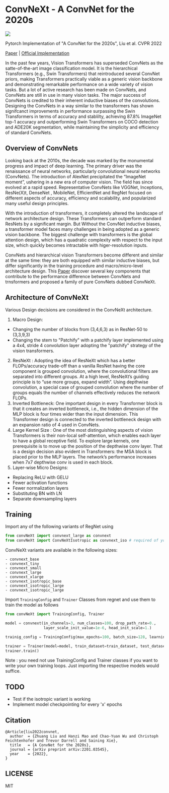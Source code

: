 # ConvNeXt - A ConvNet for the 2020s

![](https://user-images.githubusercontent.com/8370623/148624004-e9581042-ea4d-4e10-b3bd-42c92b02053b.png)

Pytorch Implementation of "A ConvNet for the 2020s", Liu et al. CVPR 2022

[Paper](https://arxiv.org/pdf/2201.03545.pdf) | [Official Implementation](https://github.com/facebookresearch/ConvNeXt)

In the past few years, Vision Transformers has superseded ConvNets as the satte-of-the-art image classification model. It is the hierarchical Transformers (e.g., Swin Transformers) that reintroduced several ConvNet priors, making Transformers practically viable as a generic vision backbone and demonstrating remarkable
performance on a wide variety of vision tasks. But a lot of active research has been made on ConvNets, and ConvNets are still in use in many vision tasks. The major success of ConvNets is credited to their inherent inductive biases of the convolutions. Designing the ConvNets in a way similar to the transformers has shown signifcanct improvements in performance surpassing the Swin Transformers in terms of accuracy and stablilty, achieving 87.8% ImageNet top-1
accuracy and outperforming Swin Transformers on COCO detection and ADE20K segmentation, while maintaining the simplicity and efficiency of standard ConvNets.

## Overview of ConvNets

Looking back at the 2010s, the decade was marked by
the monumental progress and impact of deep learning. The
primary driver was the renaissance of neural networks, particularly convolutional neural networks (ConvNets). The introduction of AlexNet
precipitated the “ImageNet moment”, ushering in a new era of computer vision. The field has since evolved at a rapid speed. Representative ConvNets like VGGNet, Inceptions, ResNe(X)t, DenseNet , MobileNet, EfficientNet and RegNet focused on different aspects of accuracy, efficiency and scalability, and
popularized many useful design principles.

With the introduction of transformers, it completely altered the landscape of network architecture design. These Transformers can outperform standard
ResNets by a significant margin. But Without the ConvNet inductive biases, a transformer model faces many challenges in being adopted as a generic vision backbone. The biggest challenge with transformers is the global attention design, which has a quadratic
complexity with respect to the input size, which quickly becomes intractable with higer-resolution inputs.

ConvNets and hierarchical vision Transformers become different and similar at the same time: they are both equipped with similar inductive biases, but differ significantly in the training procedure and macro/micro-level architecture design. This [Paper](https://arxiv.org/pdf/2201.03545.pdf) discover several key
components that contribute to the performance difference
between ConvNets and trnsformers and proposed a family of pure
ConvNets dubbed ConvNeXt.

## Architecture of ConvNeXt

Various Design decisions are considered in the ConvNeXt architecture.

1. Macro Design:
- Changing the number of blocks from (3,4,6,3) as in ResNet-50 to (3,3,9,3)
- Changing the stem to "Patchify" with a patchify layer implemented using a 4x4, stride 4 convolution layer adopting the "patchify" strategy of the vision transformers.
2. ResNeXt :
Adopting the idea of ResNeXt which has a better FLOPs/accuracy trade-off than a vanilla ResNet having the core component is grouped convolution, where
the convolutional filters are separated into different groups. At a high level, ResNeXt’s guiding principle is to “use more groups, expand width”. Using depthwise convolution, a special case
of grouped convolution where the number of groups equals the number of channels effectively reduces the
network FLOPs.
3. Inverted Bottleneck:
One important design in every Transformer block is that it
creates an inverted bottleneck, i.e., the hidden dimension of
the MLP block is four times wider than the input dimension. This Transformer design is connected to the inverted bottleneck design with an expansion
ratio of 4 used in ConvNets.
4. Large Kernel Size : One of the most distinguishing aspects of vision Transformers is their non-local
self-attention, which enables each layer to have a global
receptive field. To explore large kernels,
one prerequisite is to move up the position of the depthwise
conv layer. That is a design decision
also evident in Transformers: the MSA block is placed prior
to the MLP layers. The network’s performance increases when 7x7 depthwise conv is used in each block.
5.  Layer-wise Micro Designs:
- Replacing ReLU with GELU
- Fewer activation functions
- Fewer normalization layers
- Substituting BN with LN
- Separate downsampling layers

## Training

Import any of the following variants of RegNet using

```python
from convNeXt import convnext_large as convnext
from convNeXt import ConvNeXtIsotropic as convnext_iso # required of you want use the isotropic variant
```

ConvNeXt variants are available in the following sizes:

    - convnext_base
    - convnext_tiny
    - convnext_small
    - convnext_large
    - convnext_xlarge
    - convnext_isotropic_base
    - convnext_isotropic_large
    - convnext_isotropic_large

Import `TrainingConfig` and `Trainer` Classes from regnet and use them to train the model as follows

```python
from convNeXt import TrainingConfig, Trainer

model = convnext(in_channels=3, num_classes=100, drop_path_rate=0.,
                 layer_scale_init_value=1e-6, head_init_scale=1.)

trainig_config = TrainingConfig(max_epochs=100, batch_size=128, learning_rate=4e-3, weight_decay = 0.05)

trainer = Trainer(model=model, train_dataset=train_dataset, test_dataset=test_dataset, configs=trainig_config)
trainer.train()
```
Note : you need not use TrainingConfig and Trainer classes if you want to write your own training loops. Just importing the respective models would suffice.

## TODO

- Test if the isotropic variant is working
- Implement model checkpointing for every 'x' epochs

## Citation

```
@Article{liu2022convnet,
  author  = {Zhuang Liu and Hanzi Mao and Chao-Yuan Wu and Christoph Feichtenhofer and Trevor Darrell and Saining Xie},
  title   = {A ConvNet for the 2020s},
  journal = {arXiv preprint arXiv:2201.03545},
  year    = {2022},
}
```

## LICENSE

MIT





